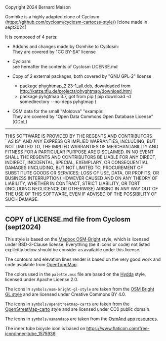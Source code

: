 
Copyright 2024  Bernard Maison

Osmhike is a highly adapted clone of Cyclosm (https://github.com/cyclosm/cyclosm-cartocss-style/) [clone made in sept2024]

It is composed of 4 parts:

  * Addons and changes made by Osmhike to Cyclosm:
    <br>They are covered by "CC BY-SA" license

  * Cyclosm:
    <br>see hereafter the contents of Cyclosm LICENSE.md 

  * Copy of 2 external packages, both covered by "GNU GPL-2" license
    -  package phyghtmap_2.23-1_all.deb, downloaded from   http://katze.tfiu.de/projects/phyghtmap/download.html
    -  package pyhgtmap 3.7, got from pip ( pip download -d somedirectory --no-deps pyhgtmap )

  * OSM data for the small "Moldova" "example: 
    <br>They are covered by "Open Data Commons Open Database License" (ODbL)

----------------------------------------------------------------------------
THIS SOFTWARE IS PROVIDED BY THE REGENTS AND CONTRIBUTORS ``AS IS'' AND ANY
EXPRESS OR IMPLIED WARRANTIES, INCLUDING, BUT NOT LIMITED TO, THE IMPLIED
WARRANTIES OF MERCHANTABILITY AND FITNESS FOR A PARTICULAR PURPOSE ARE
DISCLAIMED. IN NO EVENT SHALL THE REGENTS AND CONTRIBUTORS BE LIABLE FOR ANY
DIRECT, INDIRECT, INCIDENTAL, SPECIAL, EXEMPLARY, OR CONSEQUENTIAL DAMAGES
(INCLUDING, BUT NOT LIMITED TO, PROCUREMENT OF SUBSTITUTE GOODS OR SERVICES;
LOSS OF USE, DATA, OR PROFITS; OR BUSINESS INTERRUPTION) HOWEVER CAUSED AND
ON ANY THEORY OF LIABILITY, WHETHER IN CONTRACT, STRICT LIABILITY, OR TORT
(INCLUDING NEGLIGENCE OR OTHERWISE) ARISING IN ANY WAY OUT OF THE USE OF THIS
SOFTWARE, EVEN IF ADVISED OF THE POSSIBILITY OF SUCH DAMAGE.

------------------------------------------------------------------
COPY of LICENSE.md file from Cyclosm (sept2024) 
------------------------------------------------------------------

This style is based on the [Mapbox
OSM-Bright](https://github.com/mapbox/osm-bright/commit/f1c8780cd7fe9d707fca693a82fdca38b7a98936)
style, which is licensed under BSD-3-Clause license. Everything (be it icons
or code) not listed explicitly below should be consider as available under
this license.

The contours and elevation lines render is based on the very good work and
code available from [OpenTopoMap](https://github.com/der-stefan/OpenTopoMap).

The colors used in the `palette.mss` file are based on the
[Hydda](https://github.com/karlwettin/tilemill-style-hydda/tree/bb27f0a9cad1920e19ae8febd39f6f9328369e6f)
style, licensed under Apache License 2.0.

The icons in `symbols/osm-bright-gl-style` are taken from the [OSM Bright GL
style](https://github.com/openmaptiles/osm-bright-gl-style/tree/327e1b41987893b958e3aae06abc2cc7363dc5aa/icons)
and are licensed under Creative Commons BY 4.0.

The icons in `symbols/openstreetmap-carto` are taken from the
[OpenStreetMap-carto](https://github.com/gravitystorm/openstreetmap-carto)
style and are licensed under CC0 public domain.

The icons in `symbols/osmandapp` are taken from the
[OsmAnd app resources](https://github.com/osmandapp/OsmAnd-resources).

The inner tube bicycle icon is based on
https://www.flaticon.com/free-icon/inner-tube_1575936.
